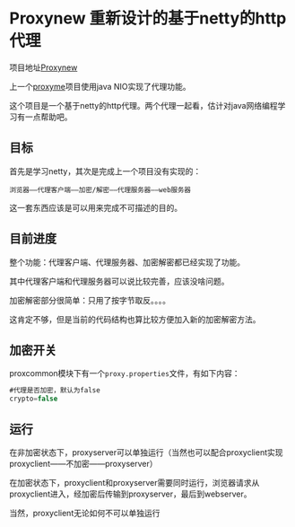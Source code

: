# Proxynew 重新设计的基于netty的http代理

项目地址[Proxynew](https://github.com/arloor/proxynew)

上一个[proxyme](https://github.com/arloor/proxyme)项目使用java NIO实现了代理功能。

这个项目是一个基于netty的http代理。两个代理一起看，估计对java网络编程学习有一点帮助吧。

## 目标

首先是学习netty，其次是完成上一个项目没有实现的：

`浏览器——代理客户端——加密/解密——代理服务器——web服务器`

这一套东西应该是可以用来完成不可描述的目的。

## 目前进度

整个功能：代理客户端、代理服务器、加密解密都已经实现了功能。

其中代理客户端和代理服务器可以说比较完善，应该没啥问题。

加密解密部分很简单：只用了按字节取反。。。。

这肯定不够，但是当前的代码结构也算比较方便加入新的加密解密方法。

## 加密开关

proxcommon模块下有一个`proxy.properties`文件，有如下内容：

```js
#代理是否加密，默认为false
crypto=false
```

## 运行

在非加密状态下，proxyserver可以单独运行（当然也可以配合proxyclient实现proxyclient——不加密——proxyserver）

在加密状态下，proxyclient和proxyserver需要同时运行，浏览器请求从proxyclient进入，经加密后传输到proxyserver，最后到webserver。

当然，proxyclient无论如何不可以单独运行



